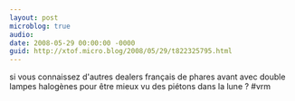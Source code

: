 ```yaml
---
layout: post
microblog: true
audio: 
date: 2008-05-29 00:00:00 -0000
guid: http://xtof.micro.blog/2008/05/29/t822325795.html
---
```

si vous connaissez d'autres dealers français de phares avant avec double lampes halogènes pour être mieux vu des piétons dans la lune ? #vrm
